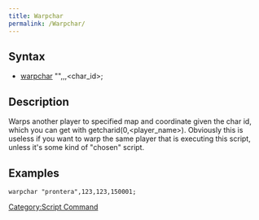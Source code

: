 ```yaml
---
title: Warpchar
permalink: /Warpchar/
---
```


Syntax
------

-   [warpchar](/warpchar "wikilink") "<mapname>",<x>,<y>,<char_id>;

Description
-----------

Warps another player to specified map and coordinate given the char id, which you can get with getcharid(0,<player_name>). Obviously this is useless if you want to warp the same player that is executing this script, unless it's some kind of "chosen" script.

Examples
--------

`warpchar "prontera",123,123,150001;`

[Category:Script Command](/Category:Script_Command "wikilink")